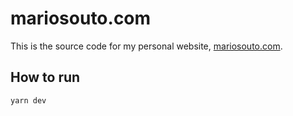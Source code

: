 # mariosouto.com

This is the source code for my personal website, [mariosouto.com](http://mariosouto.com).

## How to run

```sh
yarn dev
```